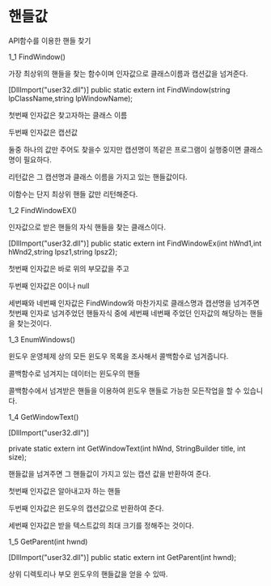 # 핸들값

API함수를 이용한 핸들 찾기

1_1 FindWindow()

가장 최상위의 핸들을 찾는 함수이며 인자값으로 클래스이름과 캡션값을 넘겨준다.

[DllImport("user32.dll")]
public  static extern int  FindWindow(string  lpClassName,string  lpWindowName);



첫번째 인자값은 찾고자하는 클래스 이름

두번째 인자값은 캡션값

둘중 하나의 값만 주어도 찾을수 있지만 캡션명이 똑같은 프로그램이 실행중이면 클래스 명이 필요하다.

리턴값은 그 캡션명과 클래스 이름을 가지고 있는 핸들값이다.

이함수는 단지 최상위 핸들 값만 리턴해준다.



1_2 FindWindowEX()

인자값으로 받은 핸들의 자식 핸들을 찾는 클래스이다.

[DllImport("user32.dll")]
public  static extern int  FindWindowEx(int  hWnd1,int  hWnd2,string  lpsz1,string  lpsz2);



첫번째 인자값은 바로 위의 부모값을 주고

두번째 인자값은 0이나 null

세번째와 네번째 인자값은 FindWindow와 마찬가지로 클래스명과 캡션명을 넘겨주면 첫번째 인자로 넘겨주었던 핸들자식 중에 세번째 네번째 주었던 인자값의 해당하는 핸들을 찾는것이다.





1_3 EnumWindows()

윈도우 운영체제 상의 모든 윈도우 목록을 조사해서 콜백함수로 넘겨줍니다. 

콜백함수로 넘겨지는 데이터는 윈도우의 핸들

콜백함수에서 넘겨받은 핸들을 이용하여 윈도우 핸들로 가능한 모든작업을 할 수 있습니다.



1_4 GetWindowText()

[DllImport("user32.dll")]

private static extern int GetWindowText(int hWnd, StringBuilder title, int size);

핸들값을 넘겨주면 그 핸들값이 가지고 있는 캡션 값을 반환하여 준다.



첫번째 인자값은 알아내고자 하는 핸들

두번째 인자값은 윈도우의 캡션값으로 반환하여 준다.

세번째 인자값은 받을 텍스트값의 최대 크기를 정해주는 것이다.



1_5 GetParent(int hwnd)

 [DllImport("user32.dll")]
        public static extern int GetParent(int hwnd);

상위 디렉토리나 부모 윈도우의 핸들값을 얻을 수 있따.

 